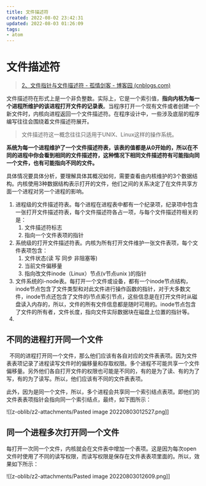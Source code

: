```yaml
---
title: 文件描述符
created: 2022-08-02 23:42:31
updated: 2022-08-03 01:26:09
tags: 
- atom
---
```

# 文件描述符

> [2、文件指针与文件描述符 - 孤情剑客 - 博客园 (cnblogs.com)](https://www.cnblogs.com/The-explosion/articles/12246297.html)

文件描述符在形式上是一个非负整数。实际上，它是一个索引值，**指向内核为每一个进程所维护的该进程打开文件的记录表**。当程序打开一个现有文件或者创建一个新文件时，内核向进程返回一个文件描述符。在程序设计中，一些涉及底层的程序编写往往会围绕着文件描述符展开。

>文件描述符这一概念往往只适用于UNIX、Linux这样的操作系统。

**系统为每一个进程维护了一个文件描述符表，该表的值都是从0开始的，所以在不同的进程中你会看到相同的文件描述符，这种情况下相同文件描述符有可能指向同一个文件，也有可能指向不同的文件。**

具体情况要具体分析，要理解具体其概况如何，需要查看由内核维护的3个数据结构。内核使用3种数据结构表示打开的文件，他们之间的关系决定了在文件共享方面一个进程对另一个进程的影响。

1. 进程级的文件描述符表。每个进程在进程表中都有一个纪录项，纪录项中包含一张打开文件描述符表，每个文件描述符各占一项，与每个文件描述符相关的是：
	1. 文件描述符标志
	2. 指向一个文件表项的指针
2. 系统级的打开文件描述符表。内核为所有打开文件维护一张文件表项，每个文件表项包含：
	1. 文件状态(读 写 同步 非阻塞等)
	2. 当前文件偏移量
	3. 指向改文件inode（Linux）节点(v节点unix )的指针
4. 文件系统的i-node表。每打开一个文件或设备，都有一个inode节点结构，inode节点包含了文件类型和对此文件进行操作函数的指针，对于大多数文件，inode节点还包含了文件的i节点索引节点，这些信息是在打开文件时从磁盘读入内存的，所以，文件的所有文件信息都是随时可用的。inode节点包含了文件的所有者，文件长度，指向文件实际数据块在磁盘上位置的指针等。
5. 
## 不同的进程打开同一个文件

  不同的进程打开同一个文件，那么他们应该有各自对应的文件表表项。因为文件表表项记录了进程读写文件时的偏移量和存取权限。多个进程不可能共享一个文件偏移量。另外他们各自打开文件的权限也可能是不同的，有的是为了读、有的为了写，有的为了读写。所以，他们应该有不同的文件表表项。

此外，因为是同一个文件，所以，多个进程会共享同一个索引结点表项。即他们的文件表表项指针会指向同一个索引结点，最终，如下图所示：

![[z-oblib/z2-attachments/Pasted image 20220803012527.png]]

## 同一个进程多次打开同一个文件

每打开一次同一个文件，内核就会在文件表中增加一个表项。这是因为每次open文件时使用了不同的读写权限，而读写权限是保存在文件表表项里面的。所以，效果如下所示：

![[z-oblib/z2-attachments/Pasted image 20220803012609.png]]